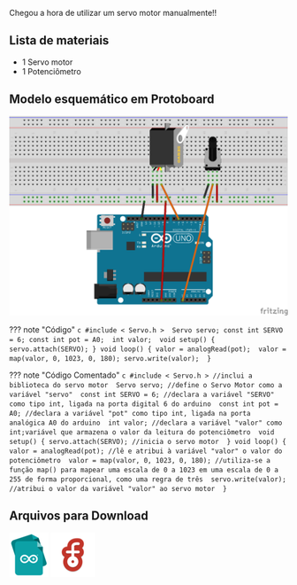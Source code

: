 Chegou a hora de utilizar um servo motor manualmente!!

## Lista de materiais

 - 1 Servo motor
 - 1 Potenciômetro

## Modelo esquemático em Protoboard

![Modelo esquemático](../arq/proj13.png)
	
??? note "Código"
    ```c
	#include < Servo.h > 
	  Servo servo;
	const int SERVO = 6;
	const int pot = A0; 
	int valor; 
	void setup() {
	  servo.attach(SERVO);
	}
	void loop() {
	  valor = analogRead(pot); 
	  valor = map(valor, 0, 1023, 0, 180);
	  servo.write(valor); 
	}
    ```


??? note "Código Comentado"
    ```c
	#include < Servo.h > //inclui a biblioteca do servo motor 
	  Servo servo; //define o Servo Motor como a variável "servo" 
	const int SERVO = 6; //declara a variável "SERVO" como tipo int, ligada na porta digital 6 do arduino 
	const int pot = A0; //declara a variável "pot" como tipo int, ligada na porta analógica A0 do arduino 
	int valor; //declara a variável "valor" como int;variável que armazena o valor da leitura do potenciômetro 
	void setup() {
	  servo.attach(SERVO); //inicia o servo motor 
	}
	void loop() {
	  valor = analogRead(pot); //lê e atribui à variável "valor" o valor do potenciômetro 
	  valor = map(valor, 0, 1023, 0, 180); //utiliza-se a função map() para mapear uma escala de 0 a 1023 em uma escala de 0 a 255 de forma proporcional, como uma regra de três 
	  servo.write(valor); //atribui o valor da variável "valor" ao servo motor 
	}
    ```

## Arquivos para Download

[![Arquivo ino](../arq/ino.png)](../arq/proj13.ino)          [![Arquivo fzz](../arq/fzz.png)](../arq/proj13.fzz)


